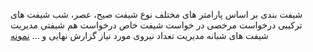 شیفت بندی بر اساس پارامتر های مختلف
نوع شیفت صیح، عصر، شب
شیفت های ترکیبی
درخواست مرخصی
در خواست شیفت خاص
درخواست هم شیفتی
مدیریت شیفت های شبانه
مدیریت تعداد نیروی مورد نیاز
گزارش نهایی
و ...
[نمونه](https://github.com/hnadi14/shift/blob/main/Capture.PNG)
